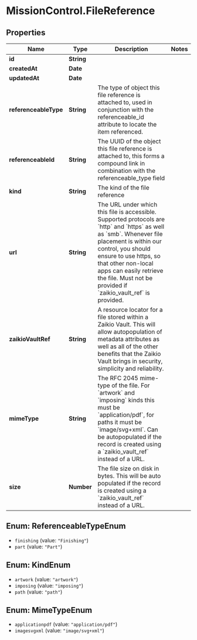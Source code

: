 # MissionControl.FileReference

## Properties
Name | Type | Description | Notes
------------ | ------------- | ------------- | -------------
**id** | **String** |  | 
**createdAt** | **Date** |  | 
**updatedAt** | **Date** |  | 
**referenceableType** | **String** | The type of object this file reference is attached to, used in conjunction with the referenceable_id attribute to locate the item referenced. | 
**referenceableId** | **String** | The UUID of the object this file reference is attached to, this forms a compound link in combination with the referenceable_type field | 
**kind** | **String** | The kind of the file reference | 
**url** | **String** | The URL under which this file is accessible. Supported protocols are &#x60;http&#x60; and &#x60;https&#x60; as well as &#x60;smb&#x60;. Whenever file placement is within our control, you should ensure to use https, so that other non-local apps can easily retrieve the file. Must not be provided if &#x60;zaikio_vault_ref&#x60; is provided. | 
**zaikioVaultRef** | **String** | A resource locator for a file stored within a Zaikio Vault. This will allow autopopulation of metadata attributes as well as all of the other benefits that the Zaikio Vault brings in security, simplicity and reliability. | 
**mimeType** | **String** | The RFC 2045 mime-type of the file. For &#x60;artwork&#x60; and &#x60;imposing&#x60; kinds this must be &#x60;application/pdf&#x60;, for paths it must be &#x60;image/svg+xml&#x60;. Can be autopopulated if the record is created using a &#x60;zaikio_vault_ref&#x60; instead of a URL. | 
**size** | **Number** | The file size on disk in bytes. This will be auto populated if the record is created using a &#x60;zaikio_vault_ref&#x60; instead of a URL. | 

<a name="ReferenceableTypeEnum"></a>
## Enum: ReferenceableTypeEnum

* `finishing` (value: `"Finishing"`)
* `part` (value: `"Part"`)


<a name="KindEnum"></a>
## Enum: KindEnum

* `artwork` (value: `"artwork"`)
* `imposing` (value: `"imposing"`)
* `path` (value: `"path"`)


<a name="MimeTypeEnum"></a>
## Enum: MimeTypeEnum

* `applicationpdf` (value: `"application/pdf"`)
* `imagesvgxml` (value: `"image/svg+xml"`)

